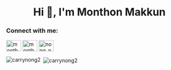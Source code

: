<h1 align="center">Hi 👋, I'm Monthon Makkun</h1>
<h3 align="left">Connect with me:</h3>
<p align="left">
<a href="https://linkedin.com/in/monthon-mukkun-b76125215" target="blank"><img align="center" src="https://raw.githubusercontent.com/rahuldkjain/github-profile-readme-generator/master/src/images/icons/Social/linked-in-alt.svg" alt="monthon-mukkun-b76125215" height="30" width="40" /></a>
<a href="https://fb.com/monthon.makkun" target="blank"><img align="center" src="https://raw.githubusercontent.com/rahuldkjain/github-profile-readme-generator/master/src/images/icons/Social/facebook.svg" alt="monthon.mukkun" height="30" width="40" /></a>
<a href="https://instagram.com/nong_nna" target="blank"><img align="center" src="https://raw.githubusercontent.com/rahuldkjain/github-profile-readme-generator/master/src/images/icons/Social/instagram.svg" alt="nong_nna" height="30" width="40" /></a>
</p>

<p><img align="left" src="https://github-readme-stats.vercel.app/api/top-langs?username=carrynong2&show_icons=true&locale=en&layout=compact" alt="carrynong2" /></p>

<p>&nbsp;<img align="center" src="https://github-readme-stats.vercel.app/api?username=carrynong2&show_icons=true&locale=en" alt="carrynong2" /></p>
